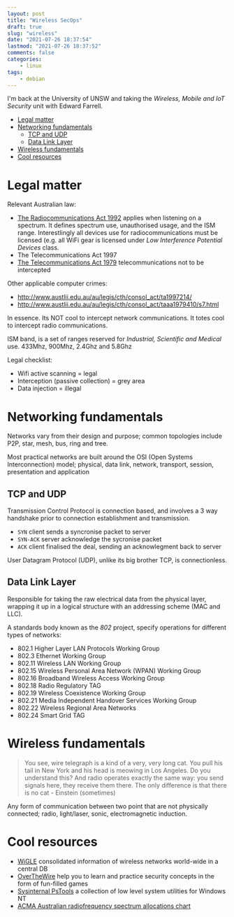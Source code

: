 ```yaml
---
layout: post
title: "Wireless SecOps"
draft: true
slug: "wireless"
date: "2021-07-26 18:37:54"
lastmod: "2021-07-26 18:37:52"
comments: false
categories:
    - linux
tags:
    - debian
---
```


I'm back at the University of UNSW and taking the *Wireless, Mobile and IoT Security* unit with Edward Farrell.


<!-- vim-markdown-toc GFM -->

* [Legal matter](#legal-matter)
* [Networking fundamentals](#networking-fundamentals)
    * [TCP and UDP](#tcp-and-udp)
    * [Data Link Layer](#data-link-layer)
* [Wireless fundamentals](#wireless-fundamentals)
* [Cool resources](#cool-resources)

<!-- vim-markdown-toc -->

# Legal matter

Relevant Australian law:

- [The Radiocommunications Act 1992](http://www5.austlii.edu.au/au/legis/cth/consol_act/ra1992218/) applies when listening on a spectrum. It defines spectrum use, unauthorised usage, and the ISM range. Interestlingly all devices use for radiocommunications must be licensed (e.g. all WiFi gear is licensed under *Low Interference Potential Devices* class.
- The Telecommunications Act 1997
- [The Telecommunications Act 1979](http://www8.austlii.edu.au/cgi-bin/viewdb/au/legis/cth/consol_act/taaa1979410/) telecommunications not to be intercepted

Other applicable computer crimes:

- http://www.austlii.edu.au/au/legis/cth/consol_act/ta1997214/
- http://www.austlii.edu.au/au/legis/cth/consol_act/taaa1979410/s7.html

In essence. Its NOT cool to intercept network communications. It totes cool to intercept radio communications.

ISM band, is a set of ranges reserved for *Industrial, Scientific and Medical* use. 433Mhz, 900Mhz, 2.4Ghz and 5.8Ghz


Legal checklist:

- Wifi active scanning = legal
- Interception (passive collection) = grey area
- Data injection = illegal


# Networking fundamentals

Networks vary from their design and purpose; common topologies include P2P, star, mesh, bus, ring and tree.

Most practical networks are built around the OSI (Open Systems Interconnection) model; physical, data link, network, transport, session, presentation and application

## TCP and UDP

Transmission Control Protocol is connection based, and involves a 3 way handshake prior to connection establishment and transmission.

- `SYN` client sends a syncronise packet to server
- `SYN-ACK` server acknowledge the sycronise packet
- `ACK` client finalised the deal, sending an acknowlegment back to server

User Datagram Protocol (UDP), unlike its big brother TCP, is connectionless.

## Data Link Layer

Responsible for taking the raw electrical data from the physical layer, wrapping it up in a logical structure with an addressing scheme (MAC and LLC).

A standards body known as the *802* project, specify operations for different types of networks:

- 802.1 Higher Layer LAN Protocols Working Group
- 802.3 Ethernet Working Group
- 802.11 Wireless LAN Working Group
- 802.15 Wireless Personal Area Network (WPAN) Working Group
- 802.16 Broadband Wireless Access Working Group
- 802.18 Radio Regulatory TAG
- 802.19 Wireless Coexistence Working Group
- 802.21 Media Independent Handover Services Working Group
- 802.22 Wireless Regional Area Networks
- 802.24 Smart Grid TAG

# Wireless fundamentals

> You see, wire telegraph is a kind of a very, very long cat. You pull his tail in New York and his head is meowing in Los Angeles. Do you understand this? And radio operates exactly the same way: you send signals here, they receive them there. The only difference is that there is no cat - Einstein (sometimes)

Any form of communication between two point that are not physically connected; radio, light/laser, sonic, electromagnetic induction.

# Cool resources

- [WiGLE](https://www.wigle.net/) consolidated information of wireless networks world-wide in a central DB
- [OverTheWire](https://overthewire.org/wargames/) help you to learn and practice security concepts in the form of fun-filled games
- [Sysinternal PsTools](https://docs.microsoft.com/en-au/sysinternals/downloads/pslist) a collection of low level system utilities for Windows NT
- [ACMA Australian radiofrequency spectrum allocations chart](https://www.acma.gov.au/sites/default/files/2019-10/Australian%20radiofrequency%20spectrum%20allocations%20chart.pdf)
